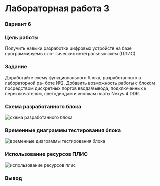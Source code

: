 # Лабораторная работа 3
### Вариант 6
### Цель работы
Получить навыки разработки цифровых устройств на базе программируемых ло-
гических интегральных схем (ПЛИС).
### Задание
Доработайте схему функционального блока, разработанного в лабораторной ра-
боте №2. Добавить возможность работы с блоком посредством дискретных портов ввода/вывода, подключенных
к переключателям, светодиодам и кнопкам платы Nexys 4 DDR.
### Схема разработанного блока
![схема разработанного блока]()
### Временные диаграммы тестирования блока
![временные диаграммы тестирования блока]()
### Использование ресурсов ПЛИС
![использование ресурсов плис]()
### Вывод
